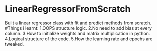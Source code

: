 # LinearRegressorFromScratch
Built a linear regressor class with fit and predict methods from scratch.
#Things i learnt:
1.OOPS structure logic.
2.No need to add bias at every column.
3.How to initialize weights and matrix multiplication in python.
4.Logical structure of the code.
5.How the learning rate and epochs are tweaked.
